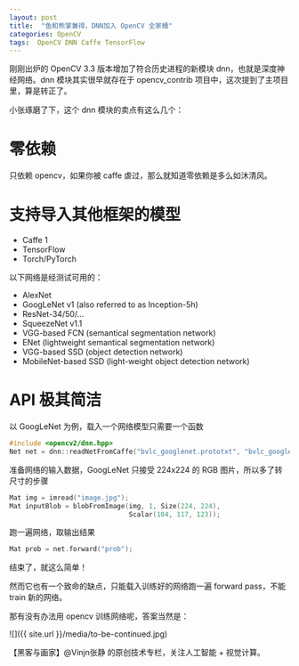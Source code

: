 ```yaml
---
layout: post
title:  "鱼和熊掌兼得，DNN加入 OpenCV 全家桶"
categories: OpenCV
tags:  OpenCV DNN Caffe TensorFlow
---
```


刚刚出炉的 OpenCV 3.3 版本增加了符合历史进程的新模块 dnn，也就是深度神经网络。dnn 模块其实很早就存在于 opencv_contrib 项目中，这次提到了主项目里，算是转正了。

小张琢磨了下，这个 dnn 模块的卖点有这么几个：




零依赖
===
只依赖 opencv，如果你被 caffe 虐过，那么就知道零依赖是多么如沐清风。

支持导入其他框架的模型
===
- Caffe 1
- TensorFlow
- Torch/PyTorch

以下网络是经测试可用的：

- AlexNet
- GoogLeNet v1 (also referred to as Inception-5h)
- ResNet-34/50/...
- SqueezeNet v1.1
- VGG-based FCN (semantical segmentation network)
- ENet (lightweight semantical segmentation network)
- VGG-based SSD (object detection network)
- MobileNet-based SSD (light-weight object detection network)

API 极其简洁
===
以 GoogLeNet 为例，载入一个网络模型只需要一个函数

```C++
#include <opencv2/dnn.hpp>
Net net = dnn::readNetFromCaffe("bvlc_googlenet.prototxt", "bvlc_googlenet.caffemodel");
```
准备网络的输入数据，GoogLeNet 只接受 224x224 的 RGB 图片，所以多了转尺寸的步骤
```C++
Mat img = imread("image.jpg");
Mat inputBlob = blobFromImage(img, 1, Size(224, 224),
                              Scalar(104, 117, 123));
```
跑一遍网络，取输出结果
```C++
Mat prob = net.forward("prob");
```
结束了，就这么简单！


然而它也有一个致命的缺点，只能载入训练好的网络跑一遍 forward pass，不能 train 新的网络。

那有没有办法用 opencv 训练网络呢，答案当然是：

![]({{ site.url }}/media/to-be-continued.jpg)

【黑客与画家】@Vinjn张静 的原创技术专栏，关注人工智能 + 视觉计算。

